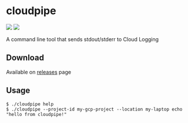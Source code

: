 # cloudpipe

[![](https://github.com/kaz/cloudpipe/workflows/release/badge.svg)](https://github.com/kaz/cloudpipe/actions?query=workflow%3Arelease)
[![](https://img.shields.io/github/v/release/kaz/cloudpipe)](https://github.com/kaz/cloudpipe/releases)

A command line tool that sends stdout/stderr to Cloud Logging

## Download

Available on [releases](https://github.com/kaz/cloudpipe/releases) page

## Usage

```
$ ./cloudpipe help
$ ./cloudpipe --project-id my-gcp-project --location my-laptop echo "hello from cloudpipe!"
```
